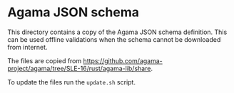 # Agama JSON schema

This directory contains a copy of the Agama JSON schema definition.
This can be used offline validations when the schema cannot be downloaded
from internet.

The files are copied from https://github.com/agama-project/agama/tree/SLE-16/rust/agama-lib/share.

To update the files run the `update.sh` script.
